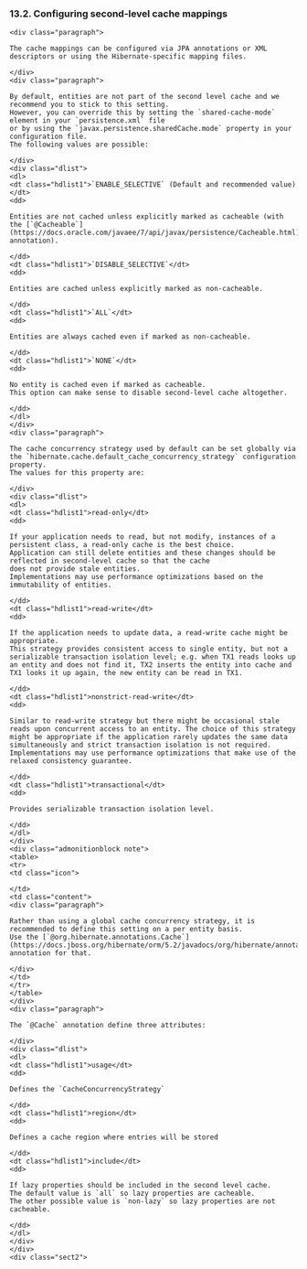  ### 13.2. Configuring second-level cache mappings

    <div class="paragraph">

    The cache mappings can be configured via JPA annotations or XML descriptors or using the Hibernate-specific mapping files.

    </div>
    <div class="paragraph">

    By default, entities are not part of the second level cache and we recommend you to stick to this setting.
    However, you can override this by setting the `shared-cache-mode` element in your `persistence.xml` file
    or by using the `javax.persistence.sharedCache.mode` property in your configuration file.
    The following values are possible:

    </div>
    <div class="dlist">
    <dl>
    <dt class="hdlist1">`ENABLE_SELECTIVE` (Default and recommended value)</dt>
    <dd>

    Entities are not cached unless explicitly marked as cacheable (with the [`@Cacheable`](https://docs.oracle.com/javaee/7/api/javax/persistence/Cacheable.html) annotation).

    </dd>
    <dt class="hdlist1">`DISABLE_SELECTIVE`</dt>
    <dd>

    Entities are cached unless explicitly marked as non-cacheable.

    </dd>
    <dt class="hdlist1">`ALL`</dt>
    <dd>

    Entities are always cached even if marked as non-cacheable.

    </dd>
    <dt class="hdlist1">`NONE`</dt>
    <dd>

    No entity is cached even if marked as cacheable.
    This option can make sense to disable second-level cache altogether.

    </dd>
    </dl>
    </div>
    <div class="paragraph">

    The cache concurrency strategy used by default can be set globally via the `hibernate.cache.default_cache_concurrency_strategy` configuration property.
    The values for this property are:

    </div>
    <div class="dlist">
    <dl>
    <dt class="hdlist1">read-only</dt>
    <dd>

    If your application needs to read, but not modify, instances of a persistent class, a read-only cache is the best choice.
    Application can still delete entities and these changes should be reflected in second-level cache so that the cache
    does not provide stale entities.
    Implementations may use performance optimizations based on the immutability of entities.

    </dd>
    <dt class="hdlist1">read-write</dt>
    <dd>

    If the application needs to update data, a read-write cache might be appropriate.
    This strategy provides consistent access to single entity, but not a serializable transaction isolation level; e.g. when TX1 reads looks up an entity and does not find it, TX2 inserts the entity into cache and TX1 looks it up again, the new entity can be read in TX1.

    </dd>
    <dt class="hdlist1">nonstrict-read-write</dt>
    <dd>

    Similar to read-write strategy but there might be occasional stale reads upon concurrent access to an entity. The choice of this strategy might be appropriate if the application rarely updates the same data simultaneously and strict transaction isolation is not required. Implementations may use performance optimizations that make use of the relaxed consistency guarantee.

    </dd>
    <dt class="hdlist1">transactional</dt>
    <dd>

    Provides serializable transaction isolation level.

    </dd>
    </dl>
    </div>
    <div class="admonitionblock note">
    <table>
    <tr>
    <td class="icon">

    </td>
    <td class="content">
    <div class="paragraph">

    Rather than using a global cache concurrency strategy, it is recommended to define this setting on a per entity basis.
    Use the [`@org.hibernate.annotations.Cache`](https://docs.jboss.org/hibernate/orm/5.2/javadocs/org/hibernate/annotations/Cache.html) annotation for that.

    </div>
    </td>
    </tr>
    </table>
    </div>
    <div class="paragraph">

    The `@Cache` annotation define three attributes:

    </div>
    <div class="dlist">
    <dl>
    <dt class="hdlist1">usage</dt>
    <dd>

    Defines the `CacheConcurrencyStrategy`

    </dd>
    <dt class="hdlist1">region</dt>
    <dd>

    Defines a cache region where entries will be stored

    </dd>
    <dt class="hdlist1">include</dt>
    <dd>

    If lazy properties should be included in the second level cache.
    The default value is `all` so lazy properties are cacheable.
    The other possible value is `non-lazy` so lazy properties are not cacheable.

    </dd>
    </dl>
    </div>
    </div>
    <div class="sect2">